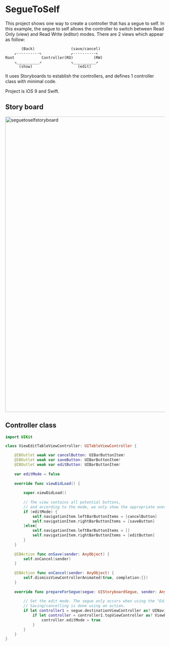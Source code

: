 # SegueToSelf

This project shows one way to create a controller that has a segue to self. In this example, the segue to self allows the controller to switch between Read Only (view) and Read Write (editor) modes. There are 2 views which appear as follow:

```
       (Back)                (save/cancel)
    ↙----------↖             ↙----------↖
Root            Controller(RO)         (RW)
    ↘__________↗             ↘__________↗
      (show)                    (edit)
```

It uses Storyboards to establish the controllers, and defines 1 controller class with minimal code.

Project is iOS 9 and Swift.

## Story board

<img width="933" alt="seguetoselfstoryboard" src="https://cloud.githubusercontent.com/assets/17399619/13253344/9e882624-da09-11e5-81de-ee634bb848b8.png">

## Controller class

```swift
import UIKit

class ViewEditTableViewController: UITableViewController {

    @IBOutlet weak var cancelButton: UIBarButtonItem!
    @IBOutlet weak var saveButton: UIBarButtonItem!
    @IBOutlet weak var editButton: UIBarButtonItem!
    
    var editMode = false
    
    override func viewDidLoad() {
        
        super.viewDidLoad()
        
        // The view contains all potential buttons,
        // and according to the mode, we only show the appropriate ones
        if (editMode) {
            self.navigationItem.leftBarButtonItems = [cancelButton]
            self.navigationItem.rightBarButtonItems = [saveButton]
        }else{
            self.navigationItem.leftBarButtonItems = []
            self.navigationItem.rightBarButtonItems = [editButton]
        }
    }
    
    @IBAction func onSave(sender: AnyObject) {
        self.onCancel(sender)
    }
    
    @IBAction func onCancel(sender: AnyObject) {
        self.dismissViewControllerAnimated(true, completion:{})
    }
    
    override func prepareForSegue(segue: UIStoryboardSegue, sender: AnyObject?) {
        
        // Set the edit mode. The segue only occurs when using the "Edit" button.
        // Saving/cancelling is done using an action.
        if let controller1 = segue.destinationViewController as? UINavigationController {
            if let controller = controller1.topViewController as? ViewEditTableViewController {
                controller.editMode = true
            }
        }
    }
}
```

